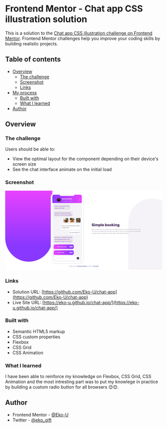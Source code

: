 # Frontend Mentor - Chat app CSS illustration solution

This is a solution to the [Chat app CSS illustration challenge on Frontend Mentor](https://www.frontendmentor.io/challenges/chat-app-css-illustration-O5auMkFqY). Frontend Mentor challenges help you improve your coding skills by building realistic projects. 

## Table of contents

- [Overview](#overview)
  - [The challenge](#the-challenge)
  - [Screenshot](#screenshot)
  - [Links](#links)
- [My process](#my-process)
  - [Built with](#built-with)
  - [What I learned](#what-i-learned)
- [Author](#author)

## Overview

### The challenge

Users should be able to:

- View the optimal layout for the component depending on their device's screen size
- See the chat interface animate on the initial load

### Screenshot

![](./images/screenshot.png)

### Links

- Solution URL: [https://github.com/Eko-U/chat-app](https://github.com/Eko-U/chat-app)
- Live Site URL: [https://eko-u.github.io/chat-app/](https://eko-u.github.io/chat-app/)

### Built with

- Semantic HTML5 markup
- CSS custom properties
- Flexbox
- CSS Grid
- CSS Animation

### What I learned
I have been able to reinforce my knowledge on Flexbox, CSS Grid, CSS Animation and the most intresting part was to put my knowlege in practice by building a custom radio button for all browsers 😊😊.

## Author

- Frontend Mentor - [@Eko-U](https://www.frontendmentor.io/profile/Eko-U)
- Twitter - [@eko_gift](https://www.twitter.com/eko_gift)
